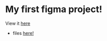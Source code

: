 # My first figma project! 
View it [here](https://www.figma.com/proto/H5DOrU7Pld0phCkVmGfHP8/se1yu-shop?node-id=17-1842&starting-point-node-id=1%3A2&t=zNS85mbwIMlqjBtV-1)
+ files [here!](https://www.figma.com/design/H5DOrU7Pld0phCkVmGfHP8/se1yu-shop?node-id=0-1&t=HtLsSnT1hNPerqRQ-1)
